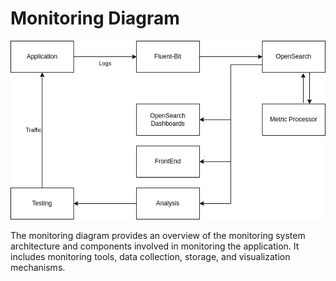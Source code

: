 # Monitoring Diagram

![Monitoring](images/02-monitoring.png)

The monitoring diagram provides an overview of the monitoring system architecture and components involved in monitoring
the application. It includes monitoring tools, data collection, storage, and visualization mechanisms.